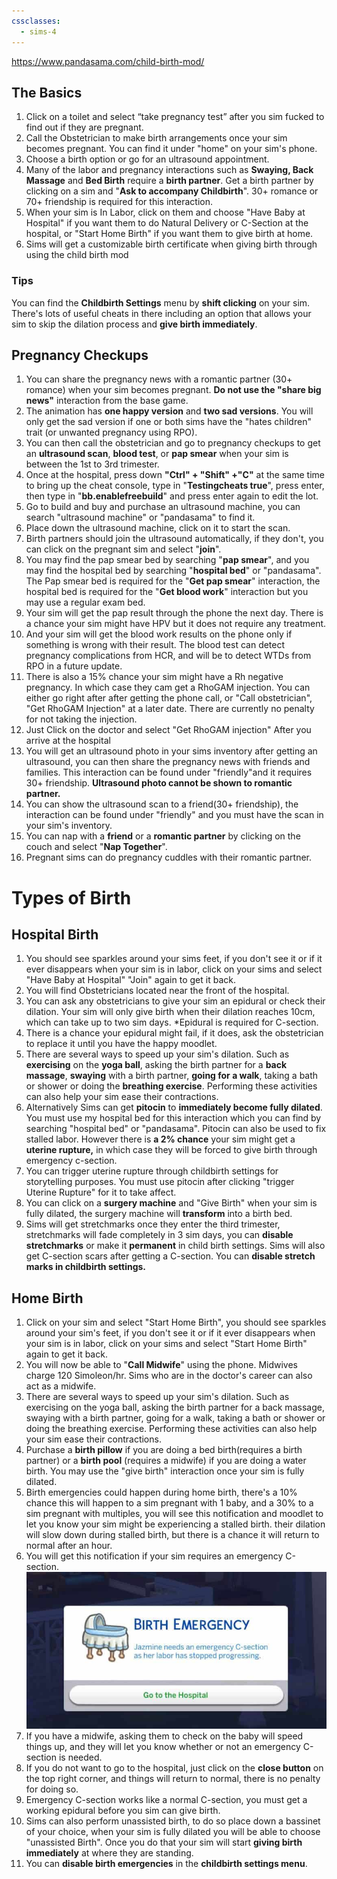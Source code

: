 ```yaml
---
cssclasses:
  - sims-4
---
```

https://www.pandasama.com/child-birth-mod/
## The Basics
1. Click on a toilet and select “take pregnancy test” after you sim fucked to find out if they are pregnant.
2. Call the Obstetrician to make birth arrangements once your sim becomes pregnant. You can find it under "home" on your sim's phone.
3. Choose a birth option or go for an ultrasound appointment.
4. Many of the labor and pregnancy interactions such as **Swaying, Back Massage** and **Bed Birth** require a **birth partner**. Get a birth partner by clicking on a sim and "**Ask to accompany Childbirth**". 30+ romance or 70+ friendship is required for this interaction.
5. When your sim is In Labor, click on them and choose "Have Baby at Hospital" if you want them to do Natural Delivery or C-Section at the hospital, or "Start Home Birth" if you want them to give birth at home.
7. Sims will get a customizable birth certificate when giving birth through using the child birth mod
### Tips
You can find the **Childbirth Settings** menu by **shift clicking** on your sim. There's lots of useful cheats in there including an option that allows your sim to skip the dilation process and **give birth immediately**.
## Pregnancy Checkups
1. You can share the pregnancy news with a romantic partner (30+ romance) when your sim becomes pregnant. **Do not use the "share big news"** interaction from the base game.
2. The animation has **one happy version** and **two sad versions**. You will only get the sad version if one or both sims have the "hates children" trait (or unwanted pregnancy using RPO).
3. You can then call the obstetrician and go to pregnancy checkups to get an **ultrasound scan**, **blood test**, or **pap smear** when your sim is between the 1st to 3rd trimester.
4. Once at the hospital, press down **"Ctrl" + "Shift" +"C"** at the same time to bring up the cheat console, type in "**Testingcheats true**", press enter, then type in "**bb.enablefreebuild**" and press enter again to edit the lot.
5. Go to build and buy and purchase an ultrasound machine, you can search "ultrasound machine" or "pandasama" to find it.
6. Place down the ultrasound machine, click on it to start the scan.
7. Birth partners should join the ultrasound automatically, if they don't, you can click on the pregnant sim and select "**join**".
8. You may find the pap smear bed by searching "**pap smear**", and you may find the hospital bed by searching "**hospital bed**" or "pandasama". The Pap smear bed is required for the "**Get pap smear**" interaction, the hospital bed is required for the "**Get blood work**" interaction but you may use a regular exam bed.
9. Your sim will get the pap result through the phone the next day. There is a chance your sim might have HPV but it does not require any treatment.
10. And your sim will get the blood work results on the phone only if something is wrong with their result. The blood test can detect pregnancy complications from HCR, and will be to detect WTDs from RPO in a future update.
11. There is also a 15% chance your sim might have a Rh negative pregnancy. In which case they cam get a RhoGAM injection. You can either go right after after getting the phone call, or "Call obstetrician", "Get RhoGAM Injection" at a later date. There are currently no penalty for not taking the injection.
12. Just Click on the doctor and select "Get RhoGAM injection" After you arrive at the hospital
13. You will get an ultrasound photo in your sims inventory after getting an ultrasound, you can then share the pregnancy news with friends and families. This interaction can be found under "friendly"and it requires 30+ friendship. **Ultrasound photo cannot be shown to romantic partner.**
14. You can show the ultrasound scan to a friend(30+ friendship), the interaction can be found under "friendly" and you must have the scan in your sim's inventory.
15. You can nap with a **friend** or a **romantic partner** by clicking on the couch and select "**Nap Together**".
16. Pregnant sims can do pregnancy cuddles with their romantic partner.
# Types of Birth
## Hospital Birth
1. You should see sparkles around your sims feet, if you don't see it or if it ever disappears when your sim is in labor, click on your sims and select "Have Baby at Hospital" "Join" again to get it back.
2. You will find Obstetricians located near the front of the hospital.
3. You can ask any obstetricians to give your sim an epidural or check their dilation. Your sim will only give birth when their dilation reaches 10cm, which can take up to two sim days. *Epidural is required for C-section.
4. There is a chance your epidural might fail, if it does, ask the obstetrician to replace it until you have the happy moodlet.
5. There are several ways to speed up your sim's dilation. Such as **exercising** on the **yoga ball**, asking the birth partner for a **back massage**, **swaying** with a birth partner, **going for a walk**, taking a bath or shower or doing the **breathing exercise**. Performing these activities can also help your sim ease their contractions.
6. Alternatively Sims can get **pitocin** to **immediately become fully dilated**. You must use my hospital bed for this interaction which you can find by searching "hospital bed" or "pandasama". Pitocin can also be used to fix stalled labor. However there is **a 2% chance** your sim might get a **uterine rupture,** in which case they will be forced to give birth through emergency c-section.
7. You can trigger uterine rupture through childbirth settings for storytelling purposes. You must use pitocin after clicking "trigger Uterine Rupture" for it to take affect.
8. You can click on a **surgery machine** and "Give Birth" when your sim is fully dilated, the surgery machine will **transform** into a birth bed.
9. Sims will get stretchmarks once they enter the third trimester, stretchmarks will fade completely in 3 sim days, you can **disable stretchmarks** or make it **permanent** in child birth settings. Sims will also get C-section scars after getting a C-section. You can **disable stretch marks in childbirth settings.**
## Home Birth
1. Click on your sim and select "Start Home Birth", you should see sparkles around your sim's feet, if you don't see it or if it ever disappears when your sim is in labor, click on your sims and select "Start Home Birth" again to get it back.
2. You will now be able to "**Call Midwife**" using the phone. Midwives charge 120 Simoleon/hr. Sims who are in the doctor's career can also act as a midwife.
3. There are several ways to speed up your sim's dilation. Such as exercising on the yoga ball, asking the birth partner for a back massage, swaying with a birth partner, going for a walk, taking a bath or shower or doing the breathing exercise. Performing these activities can also help your sim ease their contractions.
4. Purchase a **birth pillow** if you are doing a bed birth(requires a birth partner) or a **birth pool** (requires a midwife) if you are doing a water birth. You may use the "give birth" interaction once your sim is fully dilated.
5. Birth emergencies could happen during home birth, there's a 10% chance this will happen to a sim pregnant with 1 baby, and a 30% to a sim pregnant with multiples, you will see this notification and moodlet to let you know your sim might be experiencing a stalled birth. their dilation will slow down during stalled birth, but there is a chance it will return to normal after an hour.
6. You will get this notification if your sim requires an emergency C-section. ![](Instructions_Ultrasound-14.jpg)
7. If you have a midwife, asking them to check on the baby will speed things up, and they will let you know whether or not an emergency C-section is needed.
8. If you do not want to go to the hospital, just click on the **close button** on the top right corner, and things will return to normal, there is no penalty for doing so.
9. Emergency C-section works like a normal C-section, you must get a working epidural before you sim can give birth.
10. Sims can also perform unassisted birth, to do so place down a bassinet of your choice, when your sim is fully dilated you will be able to choose "unassisted Birth". Once you do that your sim will start **giving birth immediately** at where they are standing.
11. You can **disable birth emergencies** in the **childbirth settings menu**.